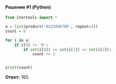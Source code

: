 #### Решение #1 (Python)
```python
from itertools import *

a = list(product('0123456789', repeat=3))
count = 0

for i in a:
	if i[0] != '0':
		if int(i[0]) <= int(i[1]) <= int(i[2]):
			count += 1


print(count)
```
**Ответ:** 165.
